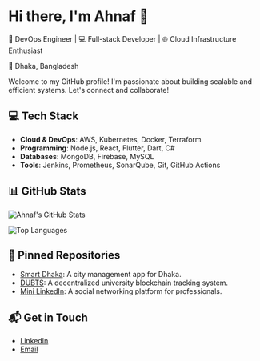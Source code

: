# Hi there, I'm Ahnaf 👋

🔧 DevOps Engineer | 💻 Full-stack Developer | 🌐 Cloud Infrastructure Enthusiast

📍 Dhaka, Bangladesh

Welcome to my GitHub profile! I'm passionate about building scalable and efficient systems. Let's connect and collaborate!

## 💻 Tech Stack

- **Cloud & DevOps**: AWS, Kubernetes, Docker, Terraform
- **Programming**: Node.js, React, Flutter, Dart, C#
- **Databases**: MongoDB, Firebase, MySQL
- **Tools**: Jenkins, Prometheus, SonarQube, Git, GitHub Actions

## 📊 GitHub Stats

![Ahnaf's GitHub Stats](https://github-readme-stats.vercel.app/api?username=ahnaf-1232&show_icons=true&hide=prs&count_private=true&theme=radical)

![Top Languages](https://github-readme-stats.vercel.app/api/top-langs/?username=ahnaf-1232&theme=radical)

## 📌 Pinned Repositories

- [Smart Dhaka](https://github.com/ahnaf-1232/smart-dhaka): A city management app for Dhaka.
- [DUBTS](https://github.com/ahnaf-1232/dubts): A decentralized university blockchain tracking system.
- [Mini LinkedIn](https://github.com/ahnaf-1232/mini-linkedin): A social networking platform for professionals.

## 📬 Get in Touch

- [LinkedIn](https://www.linkedin.com/in/ahnaf-1232)
- [Email](mailto:ahnaf@example.com)
